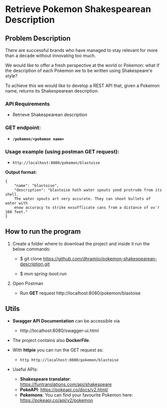 # Retrieve Pokemon Shakespearean Description


## Problem Description

There are successful brands who have managed to stay relevant for more than a decade without innovating too much.

We would like to offer a fresh perspective at the world or Pokemon: what if the description of each Pokemon we to be written using Shakespeare'e style?

To achieve this we would like to develop a REST API that, given a Pokemon name, returns its Shakespearean description.

### API Requirements

- Retrieve Shakespearean description

### **GET** endpoint: 

- **`/pokemon/<pokemon name>`**

### Usage example (using postman GET request):

- `http://localhost:8080/pokemon/blastoise`

**Output format:**

```
{
    "name": "blastoise",
    "description": "blastoise hath water spouts yond protrude from its shell. 
    The water spouts art very accurate. They can shoot bullets of water with 
    enow accuracy to strike exsufflicate cans from a distance of ov'r 160 feet."
}
```


## How to run the program

1. Create a folder where to download the project and inside it run the below commands:

   - $ git clone https://github.com/dhramijo/pokemon-shakespearean-description.git

   - $ mvn spring-boot:run

2. Open Postman
  
   - Run **GET** request http://localhost:8080/pokemon/blastoise
   
## Utils

- **Swagger API Documentation** can be accessible via
  - http://localhost:8080/swagger-ui.html

- The project contains also **DockerFile**.

- With **httpie** you can run the GET request as:
  - `http http://localhost:8080/pokemon/blastoise` 

- Useful APIs:
  - **Shakespeare translator**: https://funtranslations.com/api/shakespeare
  - **PokeAPI**: https://pokeapi.co/docs/v2.html/
  - **Pokemons**: You can find your favourite Pokemon here: https://pokeapi.co/api/v2/pokemon


